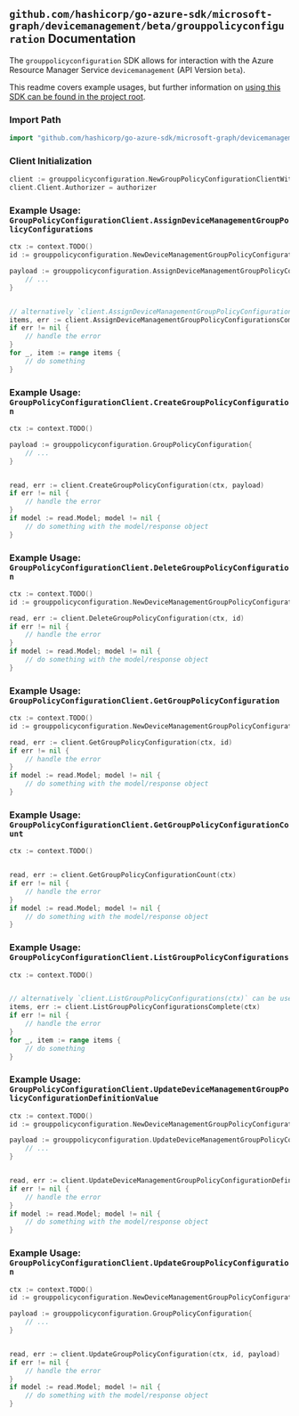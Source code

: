 
## `github.com/hashicorp/go-azure-sdk/microsoft-graph/devicemanagement/beta/grouppolicyconfiguration` Documentation

The `grouppolicyconfiguration` SDK allows for interaction with the Azure Resource Manager Service `devicemanagement` (API Version `beta`).

This readme covers example usages, but further information on [using this SDK can be found in the project root](https://github.com/hashicorp/go-azure-sdk/tree/main/docs).

### Import Path

```go
import "github.com/hashicorp/go-azure-sdk/microsoft-graph/devicemanagement/beta/grouppolicyconfiguration"
```


### Client Initialization

```go
client := grouppolicyconfiguration.NewGroupPolicyConfigurationClientWithBaseURI("https://management.azure.com")
client.Client.Authorizer = authorizer
```


### Example Usage: `GroupPolicyConfigurationClient.AssignDeviceManagementGroupPolicyConfigurations`

```go
ctx := context.TODO()
id := grouppolicyconfiguration.NewDeviceManagementGroupPolicyConfigurationID("groupPolicyConfigurationIdValue")

payload := grouppolicyconfiguration.AssignDeviceManagementGroupPolicyConfigurationsRequest{
	// ...
}


// alternatively `client.AssignDeviceManagementGroupPolicyConfigurations(ctx, id, payload)` can be used to do batched pagination
items, err := client.AssignDeviceManagementGroupPolicyConfigurationsComplete(ctx, id, payload)
if err != nil {
	// handle the error
}
for _, item := range items {
	// do something
}
```


### Example Usage: `GroupPolicyConfigurationClient.CreateGroupPolicyConfiguration`

```go
ctx := context.TODO()

payload := grouppolicyconfiguration.GroupPolicyConfiguration{
	// ...
}


read, err := client.CreateGroupPolicyConfiguration(ctx, payload)
if err != nil {
	// handle the error
}
if model := read.Model; model != nil {
	// do something with the model/response object
}
```


### Example Usage: `GroupPolicyConfigurationClient.DeleteGroupPolicyConfiguration`

```go
ctx := context.TODO()
id := grouppolicyconfiguration.NewDeviceManagementGroupPolicyConfigurationID("groupPolicyConfigurationIdValue")

read, err := client.DeleteGroupPolicyConfiguration(ctx, id)
if err != nil {
	// handle the error
}
if model := read.Model; model != nil {
	// do something with the model/response object
}
```


### Example Usage: `GroupPolicyConfigurationClient.GetGroupPolicyConfiguration`

```go
ctx := context.TODO()
id := grouppolicyconfiguration.NewDeviceManagementGroupPolicyConfigurationID("groupPolicyConfigurationIdValue")

read, err := client.GetGroupPolicyConfiguration(ctx, id)
if err != nil {
	// handle the error
}
if model := read.Model; model != nil {
	// do something with the model/response object
}
```


### Example Usage: `GroupPolicyConfigurationClient.GetGroupPolicyConfigurationCount`

```go
ctx := context.TODO()


read, err := client.GetGroupPolicyConfigurationCount(ctx)
if err != nil {
	// handle the error
}
if model := read.Model; model != nil {
	// do something with the model/response object
}
```


### Example Usage: `GroupPolicyConfigurationClient.ListGroupPolicyConfigurations`

```go
ctx := context.TODO()


// alternatively `client.ListGroupPolicyConfigurations(ctx)` can be used to do batched pagination
items, err := client.ListGroupPolicyConfigurationsComplete(ctx)
if err != nil {
	// handle the error
}
for _, item := range items {
	// do something
}
```


### Example Usage: `GroupPolicyConfigurationClient.UpdateDeviceManagementGroupPolicyConfigurationDefinitionValue`

```go
ctx := context.TODO()
id := grouppolicyconfiguration.NewDeviceManagementGroupPolicyConfigurationID("groupPolicyConfigurationIdValue")

payload := grouppolicyconfiguration.UpdateDeviceManagementGroupPolicyConfigurationDefinitionValueRequest{
	// ...
}


read, err := client.UpdateDeviceManagementGroupPolicyConfigurationDefinitionValue(ctx, id, payload)
if err != nil {
	// handle the error
}
if model := read.Model; model != nil {
	// do something with the model/response object
}
```


### Example Usage: `GroupPolicyConfigurationClient.UpdateGroupPolicyConfiguration`

```go
ctx := context.TODO()
id := grouppolicyconfiguration.NewDeviceManagementGroupPolicyConfigurationID("groupPolicyConfigurationIdValue")

payload := grouppolicyconfiguration.GroupPolicyConfiguration{
	// ...
}


read, err := client.UpdateGroupPolicyConfiguration(ctx, id, payload)
if err != nil {
	// handle the error
}
if model := read.Model; model != nil {
	// do something with the model/response object
}
```
